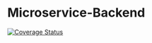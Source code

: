 # Microservice-Backend
[![Coverage Status](https://coveralls.io/repos/github/gmemmy/Microservice-Backend/badge.svg?branch=develop)](https://coveralls.io/github/gmemmy/Microservice-Backend?branch=develop)